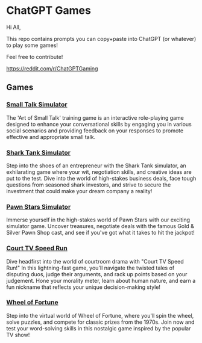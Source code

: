 # ChatGPT Games

Hi All,

This repo contains prompts you can copy+paste into ChatGPT (or whatever) to play some games!

Feel free to contribute!

https://reddit.com/r/ChatGPTGaming

## Games

### [Small Talk Simulator](games/small-talk-simulator.md)
The 'Art of Small Talk' training game is an interactive role-playing game designed to enhance your conversational skills by engaging you in various social scenarios and providing feedback on your responses to promote effective and appropriate small talk.

### [Shark Tank Simulator](games/shark-tank-simulator.md)
Step into the shoes of an entrepreneur with the Shark Tank simulator, an exhilarating game where your wit, negotiation skills, and creative ideas are put to the test. Dive into the world of high-stakes business deals, face tough questions from seasoned shark investors, and strive to secure the investment that could make your dream company a reality!

### [Pawn Stars Simulator](games/pawn-stars-simulator.md)
Immerse yourself in the high-stakes world of Pawn Stars with our exciting simulator game. Uncover treasures, negotiate deals with the famous Gold & Silver Pawn Shop cast, and see if you've got what it takes to hit the jackpot!

### [Court TV Speed Run](games/court-tv-speed-run.md)
Dive headfirst into the world of courtroom drama with "Court TV Speed Run!" In this lightning-fast game, you'll navigate the twisted tales of disputing duos, judge their arguments, and rack up points based on your judgement. Hone your morality meter, learn about human nature, and earn a fun nickname that reflects your unique decision-making style!

### [Wheel of Fortune](games/wheel-of-fortune.md)
Step into the virtual world of Wheel of Fortune, where you'll spin the wheel, solve puzzles, and compete for classic prizes from the 1970s. Join now and test your word-solving skills in this nostalgic game inspired by the popular TV show!
